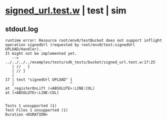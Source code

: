 # [signed_url.test.w](../../../../../../examples/tests/sdk_tests/bucket/signed_url.test.w) | test | sim

## stdout.log
```log
runtime error: Resource root/env0/testBucket does not support inflight operation signedUrl (requested by root/env0/test:signedUrl UPLOAD/Handler).
It might not be implemented yet.
   --> ../../../../examples/tests/sdk_tests/bucket/signed_url.test.w:17:25
   | //   }
   | // }
   | 
17 | test "signedUrl UPLOAD" {
   |                         ^
at _registerOnLift (<ABSOLUTE>:LINE:COL)
at (<ABSOLUTE>:LINE:COL)
 
 
Tests 1 unsupported (1)
Test Files 1 unsupported (1)
Duration <DURATION>
```


